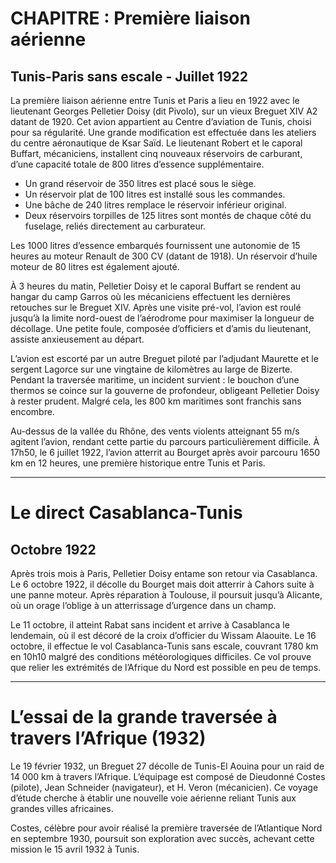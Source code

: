 # CHAPITRE  : Première liaison aérienne  
## Tunis-Paris sans escale - Juillet 1922  

La première liaison aérienne entre Tunis et Paris a lieu en 1922 avec le lieutenant Georges Pelletier Doisy (dit Pivolo), sur un vieux Breguet XIV A2 datant de 1920. Cet avion appartient au Centre d’aviation de Tunis, choisi pour sa régularité. Une grande modification est effectuée dans les ateliers du centre aéronautique de Ksar Saïd. Le lieutenant Robert et le caporal Buffart, mécaniciens, installent cinq nouveaux réservoirs de carburant, d’une capacité totale de 800 litres d’essence supplémentaire.  

- Un grand réservoir de 350 litres est placé sous le siège.  
- Un réservoir plat de 100 litres est installé sous les commandes.  
- Une bâche de 240 litres remplace le réservoir inférieur original.  
- Deux réservoirs torpilles de 125 litres sont montés de chaque côté du fuselage, reliés directement au carburateur.  

Les 1000 litres d’essence embarqués fournissent une autonomie de 15 heures au moteur Renault de 300 CV (datant de 1918). Un réservoir d’huile moteur de 80 litres est également ajouté.  

À 3 heures du matin, Pelletier Doisy et le caporal Buffart se rendent au hangar du camp Garros où les mécaniciens effectuent les dernières retouches sur le Breguet XIV. Après une visite pré-vol, l’avion est roulé jusqu’à la limite nord-ouest de l’aérodrome pour maximiser la longueur de décollage. Une petite foule, composée d’officiers et d’amis du lieutenant, assiste anxieusement au départ.  

L’avion est escorté par un autre Breguet piloté par l’adjudant Maurette et le sergent Lagorce sur une vingtaine de kilomètres au large de Bizerte. Pendant la traversée maritime, un incident survient : le bouchon d’une thermos se coince sur la gouverne de profondeur, obligeant Pelletier Doisy à rester prudent. Malgré cela, les 800 km maritimes sont franchis sans encombre.  

Au-dessus de la vallée du Rhône, des vents violents atteignant 55 m/s agitent l’avion, rendant cette partie du parcours particulièrement difficile. À 17h50, le 6 juillet 1922, l’avion atterrit au Bourget après avoir parcouru 1650 km en 12 heures, une première historique entre Tunis et Paris.  

---

# Le direct Casablanca-Tunis  
## Octobre 1922  

Après trois mois à Paris, Pelletier Doisy entame son retour via Casablanca. Le 6 octobre 1922, il décolle du Bourget mais doit atterrir à Cahors suite à une panne moteur. Après réparation à Toulouse, il poursuit jusqu’à Alicante, où un orage l’oblige à un atterrissage d’urgence dans un champ.  

Le 11 octobre, il atteint Rabat sans incident et arrive à Casablanca le lendemain, où il est décoré de la croix d’officier du Wissam Alaouite. Le 16 octobre, il effectue le vol Casablanca-Tunis sans escale, couvrant 1780 km en 10h10 malgré des conditions météorologiques difficiles. Ce vol prouve que relier les extrémités de l’Afrique du Nord est possible en peu de temps.  

---

# L’essai de la grande traversée à travers l’Afrique (1932)  

Le 19 février 1932, un Breguet 27 décolle de Tunis-El Aouina pour un raid de 14 000 km à travers l’Afrique. L’équipage est composé de Dieudonné Costes (pilote), Jean Schneider (navigateur), et H. Veron (mécanicien). Ce voyage d’étude cherche à établir une nouvelle voie aérienne reliant Tunis aux grandes villes africaines.  

Costes, célèbre pour avoir réalisé la première traversée de l’Atlantique Nord en septembre 1930, poursuit son exploration avec succès, achevant cette mission le 15 avril 1932 à Tunis.  
